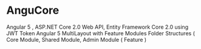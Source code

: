 # AnguCore
Angular 5 , ASP.NET Core 2.0 Web API, Entity Framework Core 2.0 using JWT Token
Angular 5 MultiLayout with Feature Modules Folder Structures ( Core Module, Shared Module, Admin Module ( Feature )
